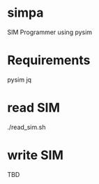 # simpa
SIM Programmer using pysim

# Requirements
pysim
jq

# read SIM
./read_sim.sh

# write SIM
TBD

